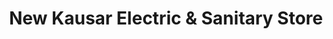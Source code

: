 ---
title: "New Kausar Electric & Sanitary Store"
url: /karachi/new-kausar-electric-und-sanitary-store/
shop: Elektrisch
---